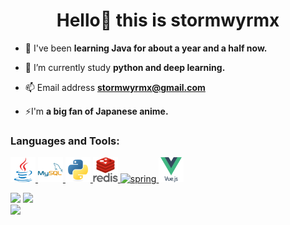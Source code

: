 <h1 align="center">Hello👋 this is stormwyrmx</h1>

- 🔭 I've been **learning Java for about a year and a half now.**

- 🌱 I’m currently study **python and deep learning.**

- 📫 Email address **stormwyrmx@gmail.com**

- ⚡I'm **a big fan of Japanese anime.**

<p align="left">
</p>

<h3 align="left">Languages and Tools:</h3>
<p align="left"> <a href="https://www.java.com" target="_blank" rel="noreferrer"> <img src="https://raw.githubusercontent.com/devicons/devicon/master/icons/java/java-original.svg" alt="java" width="40" height="40"/> </a> <a href="https://www.mysql.com/" target="_blank" rel="noreferrer"> <img src="https://raw.githubusercontent.com/devicons/devicon/master/icons/mysql/mysql-original-wordmark.svg" alt="mysql" width="40" height="40"/> </a> <a href="https://www.python.org" target="_blank" rel="noreferrer"> <img src="https://raw.githubusercontent.com/devicons/devicon/master/icons/python/python-original.svg" alt="python" width="40" height="40"/> </a> <a href="https://redis.io" target="_blank" rel="noreferrer"> <img src="https://raw.githubusercontent.com/devicons/devicon/master/icons/redis/redis-original-wordmark.svg" alt="redis" width="40" height="40"/> </a> <a href="https://spring.io/" target="_blank" rel="noreferrer"> <img src="https://www.vectorlogo.zone/logos/springio/springio-icon.svg" alt="spring" width="40" height="40"/> </a> <a href="https://vuejs.org/" target="_blank" rel="noreferrer"> <img src="https://raw.githubusercontent.com/devicons/devicon/master/icons/vuejs/vuejs-original-wordmark.svg" alt="vuejs" width="40" height="40"/> </a> </p>

<div>
  <img src="http://github-profile-summary-cards.vercel.app/api/cards/repos-per-language?username=stormwyrmx&theme=buefy" />
  <img src="http://github-profile-summary-cards.vercel.app/api/cards/stats?username=stormwyrmx&theme=buefy" />
</div>
<div>
  <img src="http://github-profile-summary-cards.vercel.app/api/cards/profile-details?username=stormwyrmx&theme=buefy" />
</div>

